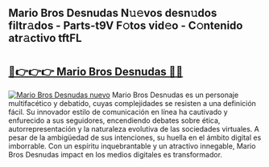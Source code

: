## Mario Bros Desnudas N𝚞𝚎vos desn𝚞dos filtr𝚊dos - Parts-t9V F𝚘tos vid𝚎o - C𝚘ntenido atr𝚊ctivo tftFL

# <h2><a href="http://mb0luu.tromn.icu/?c=Mario+Bros+Desnudas">🔗👉👉👉 Mario Bros Desnudas 🔗🔗</a></h2>

[![Mario Bros Desnudas nuevo](https://i.imgur.com/pEAQMta.gif)](http://mb0luu.tromn.icu/?c=Mario+Bros+Desnudas)
Mario Bros Desnudas es un personaje multifacético y debatido, cuyas complejidades se resisten a una definición fácil.  Su innovador estilo de comunicación en línea ha cautivado y enfurecido a sus seguidores, encendiendo debates sobre ética, autorrepresentación y la naturaleza evolutiva de las sociedades virtuales. A pesar de la ambigüedad de sus intenciones, su huella en el ámbito digital es imborrable. Con un espíritu inquebrantable y un atractivo innegable, Mario Bros Desnudas impact en los medios digitales es transformador.
